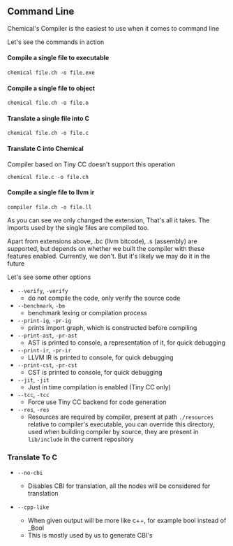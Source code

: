 ## Command Line

Chemical's Compiler is the easiest to use when it comes to command line

Let's see the commands in action

#### Compile a single file to executable
```shell
chemical file.ch -o file.exe
```

#### Compile a single file to object
```shell
chemical file.ch -o file.o
```

#### Translate a single file into C
```shell
chemical file.ch -o file.c
```

#### Translate C into Chemical
Compiler based on Tiny CC doesn't support this operation

```shell
chemical file.c -o file.ch
```

#### Compile a single file to llvm ir
```shell
compiler file.ch -o file.ll
```

As you can see we only changed the extension, That's all it takes. The imports used by the single files are compiled too.


Apart from extensions above, .bc (llvm bitcode), .s (assembly) are supported, but depends on whether we built the compiler
with these features enabled. Currently, we don't. But it's likely we may do it in the future

Let's see some other options

- `--verify`, `-verify`
  - do not compile the code, only verify the source code
- `--benchmark`, `-bm`
  - benchmark lexing or compilation process
- `--print-ig`, `-pr-ig`
  - prints import graph, which is constructed before compiling
- `--print-ast`, `-pr-ast`
  - AST is printed to console, a representation of it, for quick debugging
- `--print-ir`, `-pr-ir`
  - LLVM IR is printed to console, for quick debugging
- `--print-cst`, `-pr-cst`
  - CST is printed to console, for quick debugging
- `--jit`, `-jit`
  - Just in time compilation is enabled (Tiny CC only)
- `--tcc`, `-tcc`
  - Force use Tiny CC backend for code generation
- `--res`, `-res`
  - Resources are required by compiler, present at path `./resources` relative to compiler's executable, 
    you can override this directory, used when building compiler by source, they are present in 
    `lib/include` in the current repository

### Translate To C

- `--no-cbi`
  - Disables CBI for translation, all the nodes will be considered for translation

- `--cpp-like`
  - When given output will be more like c++, for example bool instead of _Bool
  - This is mostly used by us to generate CBI's